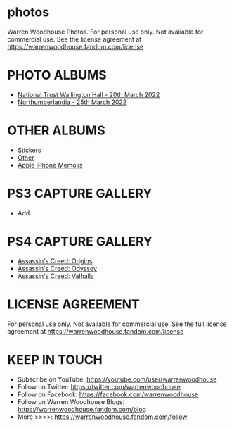 # photos
Warren Woodhouse Photos. For personal use only. Not available for commercial use. See the license agreement at https://warrenwoodhouse.fandom.com/license

# PHOTO ALBUMS
* [National Trust Wallington Hall - 20th March 2022](https://github.com/warrenwoodhouse/photos/releases/tag/nationaltrustwallingtonhall20thmarch2022)
* [Northumberlandia - 25th March 2022](https://github.com/warrenwoodhouse/photos/releases/tag/northumberlandia25thmarch2022)

# OTHER ALBUMS
* Stickers
* [Other](https://github.com/warrenwoodhouse/photos/releases/tag/other)
* [Apple iPhone Memojis](https://github.com/warrenwoodhouse/photos/releases/tag/appleiphonememojis)

# PS3 CAPTURE GALLERY
* Add

# PS4 CAPTURE GALLERY
* [Assassin's Creed: Origins](https://github.com/warrenwoodhouse/photos/releases/tag/assassinscreedorigins)
* [Assassin's Creed: Odyssey](https://github.com/warrenwoodhouse/photos/releases/tag/assassinscreedodyssey)
* [Assassin's Creed: Valhalla](https://github.com/warrenwoodhouse/photos/releases/tag/assassinscreedvalhalla)

# LICENSE AGREEMENT
For personal use only. Not available for commercial use. See the full license agreement at https://warrenwoodhouse.fandom.com/license

# KEEP IN TOUCH
* Subscribe on YouTube: https://youtube.com/user/warrenwoodhouse
* Follow on Twitter: https://twitter.com/warrenwoodhouse
* Follow on Facebook: https://facebook.com/warrenwoodhouse
* Follow on Warren Woodhouse Blogs: https://warrenwoodhouse.fandom.com/blog
* More >>>>: https://warrenwoodhouse.fandom.com/follow
